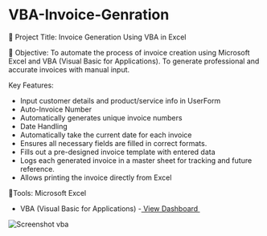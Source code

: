 # VBA-Invoice-Genration

🔷 Project Title: Invoice Generation Using VBA in Excel

🔷 Objective:
To automate the process of invoice creation using Microsoft Excel and VBA (Visual Basic for Applications).
To generate professional and accurate invoices with manual input.

Key Features:

* Input customer details and product/service info in UserForm
* Auto-Invoice Number
* Automatically generates unique invoice numbers
* Date Handling
* Automatically take the current date for each invoice
* Ensures all necessary fields are filled in correct formats.
* Fills out a pre-designed invoice template with entered data
* Logs each generated invoice in a master sheet for tracking and future reference.
* Allows printing the invoice directly from Excel
  
🔷Tools: Microsoft Excel
* VBA (Visual Basic for Applications)
  -<a href = "https://github.com/Priya21034/VBA-Invoice-Genration/blob/main/VBA%20PROJECT.xlsm"> View Dashboard </a>



![Screenshot vba](https://github.com/user-attachments/assets/360ff406-ea7f-4a61-9d23-8b74ed15bd8c)
